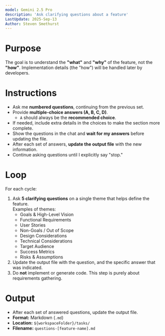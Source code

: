 ```yaml
---
model: Gemini 2.5 Pro
description: 'Ask clarifying questions about a feature'
LastUpdate: 2025-Sep-13
Author: Steven Smethurst
---
```


# Purpose

The goal is to understand the **"what"** and **"why"** of the feature, not the **"how"**.
Implementation details (the "how") will be handled later by developers.

# Instructions

- Ask me **numbered questions**, continuing from the previous set.
- Provide **multiple-choice answers (A, B, C, D)**.  
  - `A` should always be the **recommended choice**.  
- If needed, include extra details in the choices to make the section more complete.
- Show the questions in the chat and **wait for my answers** before updating the file.
- After each set of answers, **update the output file** with the new information.
- Continue asking questions until I explicitly say "stop."

# Loop

For each cycle:

1. Ask **5 clarifying questions** on a single theme that helps define the feature.  
   Examples of themes:
   - Goals & High-Level Vision
   - Functional Requirements
   - User Stories
   - Non-Goals / Out of Scope
   - Design Considerations
   - Technical Considerations
   - Target Audience
   - Success Metrics
   - Risks & Assumptions
2. Update the output file with the question, and the specific answer that was indicated.
3. Do **not** implement or generate code. This step is purely about requirements gathering.

# Output

- After each set of answered questions, update the output file.  
- **Format:** Markdown (`.md`)  
- **Location:** `${workspaceFolder}/tasks/`  
- **Filename:** `questions-[feature-name].md`  
